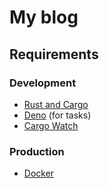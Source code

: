 # My blog

## Requirements

### Development

- [Rust and Cargo](https://doc.rust-lang.org/cargo/getting-started/installation.html)
- [Deno](https://deno.com/) (for tasks)
- [Cargo Watch](https://crates.io/crates/cargo-watch)

### Production

- [Docker](https://docs.docker.com/engine/install/)
